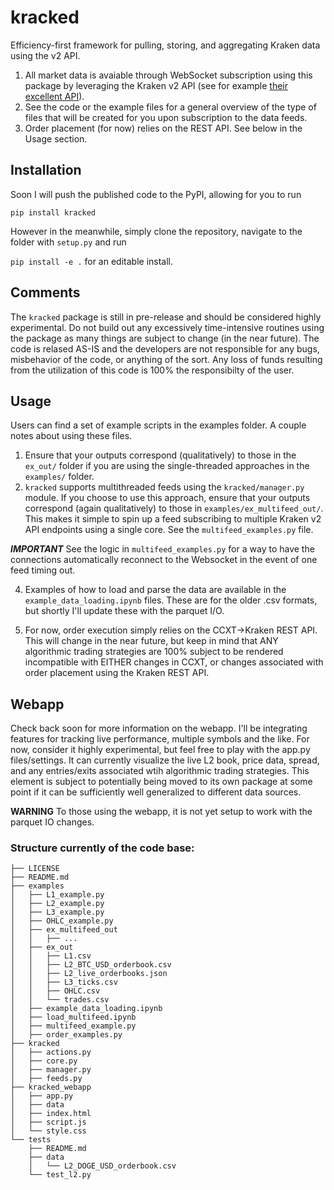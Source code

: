 # kracked
Efficiency-first framework for pulling, storing, and aggregating Kraken data
using the v2 API. 

1. All market data is avaiable through WebSocket subscription using this package
by leveraging the Kraken v2 API (see for example [their excellent API](https://docs.kraken.com/api/docs/websocket-v2/add_order)).
2. See the code or the example files for a general overview of the type of files
that will be created for you upon subscription to the data feeds.
3. Order placement (for now) relies on the REST API. See below in the Usage
section.

## Installation
Soon I will push the published code to the PyPI, allowing for you to run 

```pip install kracked```

However in the meanwhile, simply clone the repository, navigate to the folder with `setup.py` and run 

```pip install -e .``` for an editable install.

## Comments
The `kracked` package is still in pre-release and should be considered highly 
experimental. Do not build out any excessively time-intensive routines using 
the package as many things are subject to change (in the near future). The code
is relased AS-IS and the developers are not responsible for any bugs,
misbehavior of the code, or anything of the sort. Any loss of funds resulting from
the utilization of this code is 100% the responsibilty of the user.

## Usage
Users can find a set of example scripts in the examples folder. A couple notes 
about using these files.

1. Ensure that your outputs correspond (qualitatively) to those in the `ex_out/` 
folder if you are using the single-threaded approaches in the `examples/` folder.
2. `kracked` supports multithreaded feeds using the `kracked/manager.py` module. If
you choose to use this approach, ensure that your outputs correspond (again 
qualitatively) to those in `examples/ex_multifeed_out/`. This makes it simple to 
spin up a feed subscribing to multiple Kraken v2 API endpoints using a single
core. See the `multifeed_examples.py` file.

***IMPORTANT*** See the logic in `multifeed_examples.py` for a way to have the connections automatically
reconnect to the Websocket in the event of one feed timing out.


4. Examples of how to load and parse the data are available in the 
`example_data_loading.ipynb` files. These are for the older .csv formats, but shortly I'll update these
with the parquet I/O.

6. For now, order execution simply relies on the CCXT->Kraken REST API. This
will change in the near future, but keep in mind that ANY algorithmic trading
strategies are 100% subject to be rendered incompatible with EITHER changes in 
CCXT, or changes associated with order placement using the Kraken REST API.

## Webapp
Check back soon for more information on the webapp. I'll be integrating features for tracking 
live performance, multiple symbols and the like. For now, consider it highly experimental, but 
feel free to play with the app.py files/settings. It can currently visualize the live L2 book,
price data, spread, and any entries/exits associated wtih algorithmic trading strategies. This
element is subject to potentially being moved to its own package at some point if it can be
sufficiently well generalized to different data sources. 

**WARNING** To those using the webapp, it is not yet setup to work with the parquet IO changes.

### Structure currently of the code base:
```
├── LICENSE
├── README.md
├── examples
│   ├── L1_example.py
│   ├── L2_example.py
│   ├── L3_example.py
│   ├── OHLC_example.py
│   ├── ex_multifeed_out
│   │   ├── ...
│   ├── ex_out
│   │   ├── L1.csv
│   │   ├── L2_BTC_USD_orderbook.csv
│   │   ├── L2_live_orderbooks.json
│   │   ├── L3_ticks.csv
│   │   ├── OHLC.csv
│   │   └── trades.csv
│   ├── example_data_loading.ipynb
│   ├── load_multifeed.ipynb
│   ├── multifeed_example.py
│   ├── order_examples.py
├── kracked
│   ├── actions.py
│   ├── core.py
│   ├── manager.py
│   ├── feeds.py
├── kracked_webapp
│   ├── app.py
│   ├── data
│   ├── index.html
│   ├── script.js
│   └── style.css
└── tests
    ├── README.md
    ├── data
    │   └── L2_DOGE_USD_orderbook.csv
    └── test_l2.py

```
